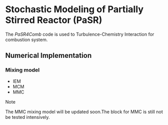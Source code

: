 # Stochastic Modeling of Partially Stirred Reactor (PaSR)
The _PaSR4Comb_ code is used to Turbulence-Chemistry Interaction for combustion system. 


## Numerical Implementation
### Mixing model
+ IEM
+ MCM
+ MMC

> [!NOTE]
> The MMC mixing model will be updated soon.The block for MMC is still not be tested intensively.

